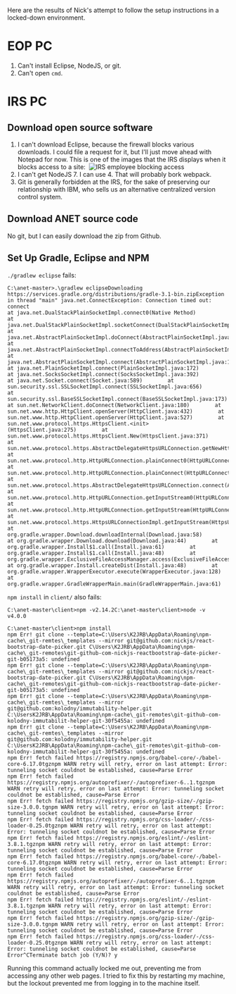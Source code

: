 Here are the results of Nick's attempt to follow the setup instructions in a locked-down environment.

# EOP PC
1. Can't install Eclipse, NodeJS, or git.
1. Can't open `cmd`.

# IRS PC
## Download open source software
1. I can't download Eclipse, because the firewall blocks various downloads. I could file a request for it, but I'll just move ahead with Notepad for now. This is one of the images that the IRS displays when it blocks access to a site:
  ![IRS employee blocking access](https://cloud.githubusercontent.com/assets/829827/22891588/e0461926-f1dd-11e6-905b-3721f462c0b1.png)
1. I can't get NodeJS 7. I can use 4. That will probably bork webpack.
1. Git is generally forbidden at the IRS, for the sake of preserving our relationship with IBM, who sells us an alternative centralized version control system.

## Download ANET source code
No git, but I can easily download the zip from Github.

## Set Up Gradle, Eclipse and NPM
`./gradlew eclipse` fails:

```
C:\anet-master>.\gradlew eclipseDownloading https://services.gradle.org/distributions/gradle-3.1-bin.zipException in thread "main" java.net.ConnectException: Connection timed out: connect        
at java.net.DualStackPlainSocketImpl.connect0(Native Method)        
at java.net.DualStackPlainSocketImpl.socketConnect(DualStackPlainSocketImpl.java:79)        
at java.net.AbstractPlainSocketImpl.doConnect(AbstractPlainSocketImpl.java:345)        
at java.net.AbstractPlainSocketImpl.connectToAddress(AbstractPlainSocketImpl.java:206)        
at java.net.AbstractPlainSocketImpl.connect(AbstractPlainSocketImpl.java:188)        
at java.net.PlainSocketImpl.connect(PlainSocketImpl.java:172)        
at java.net.SocksSocketImpl.connect(SocksSocketImpl.java:392)        at java.net.Socket.connect(Socket.java:589)        at sun.security.ssl.SSLSocketImpl.connect(SSLSocketImpl.java:656)        at sun.security.ssl.BaseSSLSocketImpl.connect(BaseSSLSocketImpl.java:173)        at sun.net.NetworkClient.doConnect(NetworkClient.java:180)        at sun.net.www.http.HttpClient.openServer(HttpClient.java:432)        at sun.net.www.http.HttpClient.openServer(HttpClient.java:527)        at sun.net.www.protocol.https.HttpsClient.<init>(HttpsClient.java:275)        at sun.net.www.protocol.https.HttpsClient.New(HttpsClient.java:371)        at sun.net.www.protocol.https.AbstractDelegateHttpsURLConnection.getNewHttpClient(AbstractDelegateHttpsURLConnection.java:191)        at sun.net.www.protocol.http.HttpURLConnection.plainConnect0(HttpURLConnection.java:1104)        at sun.net.www.protocol.http.HttpURLConnection.plainConnect(HttpURLConnection.java:998)        at sun.net.www.protocol.https.AbstractDelegateHttpsURLConnection.connect(AbstractDelegateHttpsURLConnection.java:177)        at sun.net.www.protocol.http.HttpURLConnection.getInputStream0(HttpURLConnection.java:1512)        at sun.net.www.protocol.http.HttpURLConnection.getInputStream(HttpURLConnection.java:1440)        at sun.net.www.protocol.https.HttpsURLConnectionImpl.getInputStream(HttpsURLConnectionImpl.java:254)        at org.gradle.wrapper.Download.downloadInternal(Download.java:58)        at org.gradle.wrapper.Download.download(Download.java:44)        at org.gradle.wrapper.Install$1.call(Install.java:61)        at org.gradle.wrapper.Install$1.call(Install.java:48)        at org.gradle.wrapper.ExclusiveFileAccessManager.access(ExclusiveFileAccessManager.java:65)        at org.gradle.wrapper.Install.createDist(Install.java:48)        at org.gradle.wrapper.WrapperExecutor.execute(WrapperExecutor.java:128)        at org.gradle.wrapper.GradleWrapperMain.main(GradleWrapperMain.java:61)
```

`npm install` in `client/` also fails:

```
C:\anet-master\client>npm -v2.14.2C:\anet-master\client>node -v
v4.0.0

C:\anet-master\client>npm install
npm Err! git clone --template=C:\Users\K2JRB\AppData\Roaming\npm-cache\_git-remtes\_templates --mirror git@github.com:nickjs/react-bootstrap-date-picker.git C\Users\K2JRB\AppData\Roaming\npm-cache\_git-remotes\git-github-com-nickjs-reactbootstrap-date-picker-git-b05173a5: undefined
npm Err! git clone --template=C:\Users\K2JRB\AppData\Roaming\npm-cache\_git-remtes\_templates --mirror git@github.com:nickjs/react-bootstrap-date-picker.git C\Users\K2JRB\AppData\Roaming\npm-cache\_git-remotes\git-github-com-nickjs-reactbootstrap-date-picker-git-b05173a5: undefined
npm Err! git clone --template=C:\Users\K2JRB\AppData\Roaming\npm-cache\_git-remtes\_templates --mirror git@github.com:kolodny/immutability-helper.git C:\UsersK2JRB\AppData\Roaming\npm-cache\_git-remotes\git-github-com-kolodny-immutabilit-helper-git-30f5455a: undefined
npm Err! git clone --template=C:\Users\K2JRB\AppData\Roaming\npm-cache\_git-remtes\_templates --mirror git@github.com:kolodny/immutability-helper.git C:\UsersK2JRB\AppData\Roaming\npm-cache\_git-remotes\git-github-com-kolodny-immutabilit-helper-git-30f5455a: undefined
npm Err! fetch failed https://registry.npmjs.org/babel-core/-/babel-core-6.17.0tgznpm WARN retry will retry, error on last attempt: Error: tunneling socket couldnot be established, cause=Parse Error
npm Err! fetch failed https://registry.npmjs.org/autoprefixer/-/autoprefixer-6..1.tgznpm WARN retry will retry, error on last attempt: Error: tunneling socket couldnot be established, cause=Parse Error
npm Err! fetch failed https://registry.npmjs.org/gzip-size/-/gzip-size-3.0.0.tgnpm WARN retry will retry, error on last attempt: Error: tunneling socket couldnot be established, cause=Parse Error
npm Err! fetch failed https://registry.npmjs.org/css-loader/-/css-loader-0.25.0tgznpm WARN retry will retry, error on last attempt: Error: tunneling socket couldnot be established, cause=Parse Error
npm Err! fetch failed https://registry.npmjs.org/eslint/-/eslint-3.8.1.tgznpm WARN retry will retry, error on last attempt: Error: tunneling socket couldnot be established, cause=Parse Error
npm Err! fetch failed https://registry.npmjs.org/babel-core/-/babel-core-6.17.0tgznpm WARN retry will retry, error on last attempt: Error: tunneling socket couldnot be established, cause=Parse Error
npm Err! fetch failed https://registry.npmjs.org/autoprefixer/-/autoprefixer-6..1.tgznpm WARN retry will retry, error on last attempt: Error: tunneling socket couldnot be established, cause=Parse Error
npm Err! fetch failed https://registry.npmjs.org/eslint/-/eslint-3.8.1.tgznpm WARN retry will retry, error on last attempt: Error: tunneling socket couldnot be established, cause=Parse Error
npm Err! fetch failed https://registry.npmjs.org/gzip-size/-/gzip-size-3.0.0.tgnpm WARN retry will retry, error on last attempt: Error: tunneling socket couldnot be established, cause=Parse Error
npm Err! fetch failed https://registry.npmjs.org/css-loader/-/css-loader-0.25.0tgznpm WARN retry will retry, error on last attempt: Error: tunneling socket couldnot be established, cause=Parse Error^CTerminate batch job (Y/N)? y
```

Running this command actually locked me out, preventing me from accessing any other web pages. I tried to fix this by restarting my machine, but the lockout prevented me from logging in to the machine itself.

